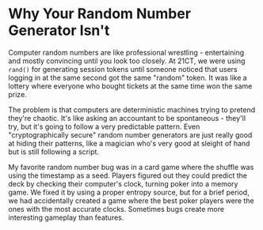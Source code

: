 ---
---
# Why Your Random Number Generator Isn't

Computer random numbers are like professional wrestling - entertaining and mostly convincing until you look too closely. At 21CT, we were using `rand()` for generating session tokens until someone noticed that users logging in at the same second got the same "random" token. It was like a lottery where everyone who bought tickets at the same time won the same prize.

The problem is that computers are deterministic machines trying to pretend they're chaotic. It's like asking an accountant to be spontaneous - they'll try, but it's going to follow a very predictable pattern. Even "cryptographically secure" random number generators are just really good at hiding their patterns, like a magician who's very good at sleight of hand but is still following a script.

My favorite random number bug was in a card game where the shuffle was using the timestamp as a seed. Players figured out they could predict the deck by checking their computer's clock, turning poker into a memory game. We fixed it by using a proper entropy source, but for a brief period, we had accidentally created a game where the best poker players were the ones with the most accurate clocks. Sometimes bugs create more interesting gameplay than features.

